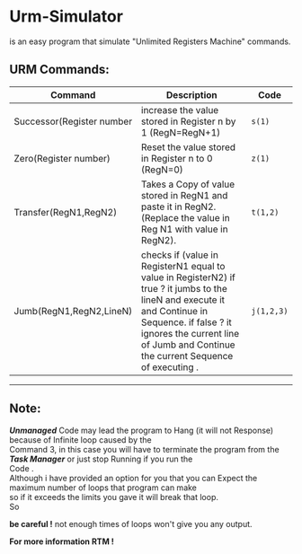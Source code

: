 # Urm-Simulator
 is an easy program that simulate "Unlimited Registers Machine" commands.

## URM Commands:
| Command | Description  | Code |
|   --    |      --      |  --  |
| Successor(Register number |  increase the value stored in Register n by 1 (RegN=RegN+1)  |  `s(1)` |
| Zero(Register number) | Reset the value stored in Register n to 0 (RegN=0) | `z(1)`|
| Transfer(RegN1,RegN2) | Takes a Copy of value stored in RegN1 and paste it in RegN2.(Replace the value in Reg N1 with value   in RegN2).|`t(1,2)`|
| Jumb(RegN1,RegN2,LineN) |checks if (value in RegisterN1 equal to value in RegisterN2) if true ? it jumbs to the lineN and execute it and Continue in Sequence.  if false ?  it ignores the current line of Jumb and Continue the current Sequence of executing .|  `j(1,2,3)` |
---

## Note:
***Unmanaged*** Code may lead the program to Hang (it will not Response) because of Infinite loop caused by the  
Command 3, in this case you will have to terminate the program from the ***Task Manager*** or just stop Running if you run the  
Code .  
Although i have provided an option for you that you can Expect the maximum number of loops that program can make  
so if it exceeds the limits you gave it will break that loop.  
So

**be careful !** not enough times of loops won't give you any output.

**For more information RTM !**
